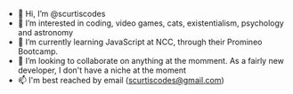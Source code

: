- 👋 Hi, I’m @scurtiscodes
- 👀 I’m interested in coding, video games, cats, existentialism, psychology and astronomy
- 🌱 I’m currently learning JavaScript at NCC, through their Promineo Bootcamp.
- 💞️ I’m looking to collaborate on anything at the momment. As a fairly new developer, I don't have a niche at the moment
- 📫 I'm best reached by email (scurtiscodes@gmail.com)

<!---
scurtiscodes/scurtiscodes is a ✨ special ✨ repository because its `README.md` (this file) appears on your GitHub profile.
You can click the Preview link to take a look at your changes.
--->
